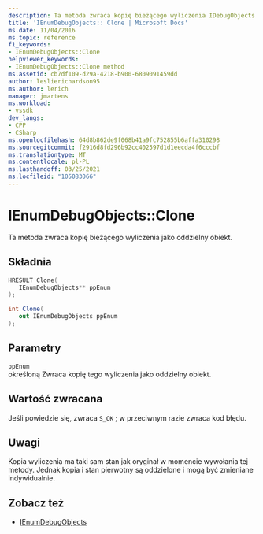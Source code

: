 ```yaml
---
description: Ta metoda zwraca kopię bieżącego wyliczenia IDebugObjects jako oddzielny obiekt.
title: 'IEnumDebugObjects:: Clone | Microsoft Docs'
ms.date: 11/04/2016
ms.topic: reference
f1_keywords:
- IEnumDebugObjects::Clone
helpviewer_keywords:
- IEnumDebugObjects::Clone method
ms.assetid: cb7df109-d29a-4218-b900-6809091459dd
author: leslierichardson95
ms.author: lerich
manager: jmartens
ms.workload:
- vssdk
dev_langs:
- CPP
- CSharp
ms.openlocfilehash: 64d8b862de9f068b41a9fc752855b6affa310298
ms.sourcegitcommit: f2916d8fd296b92cc402597d1d1eecda4f6cccbf
ms.translationtype: MT
ms.contentlocale: pl-PL
ms.lasthandoff: 03/25/2021
ms.locfileid: "105083066"
---
```

# <a name="ienumdebugobjectsclone"></a>IEnumDebugObjects::Clone
Ta metoda zwraca kopię bieżącego wyliczenia jako oddzielny obiekt.

## <a name="syntax"></a>Składnia

```cpp
HRESULT Clone(
   IEnumDebugObjects** ppEnum
);
```

```csharp
int Clone(
   out IEnumDebugObjects ppEnum
);
```

## <a name="parameters"></a>Parametry
`ppEnum`\
określoną Zwraca kopię tego wyliczenia jako oddzielny obiekt.

## <a name="return-value"></a>Wartość zwracana
 Jeśli powiedzie się, zwraca `S_OK` ; w przeciwnym razie zwraca kod błędu.

## <a name="remarks"></a>Uwagi
 Kopia wyliczenia ma taki sam stan jak oryginał w momencie wywołania tej metody. Jednak kopia i stan pierwotny są oddzielone i mogą być zmieniane indywidualnie.

## <a name="see-also"></a>Zobacz też
- [IEnumDebugObjects](../../../extensibility/debugger/reference/ienumdebugobjects.md)
